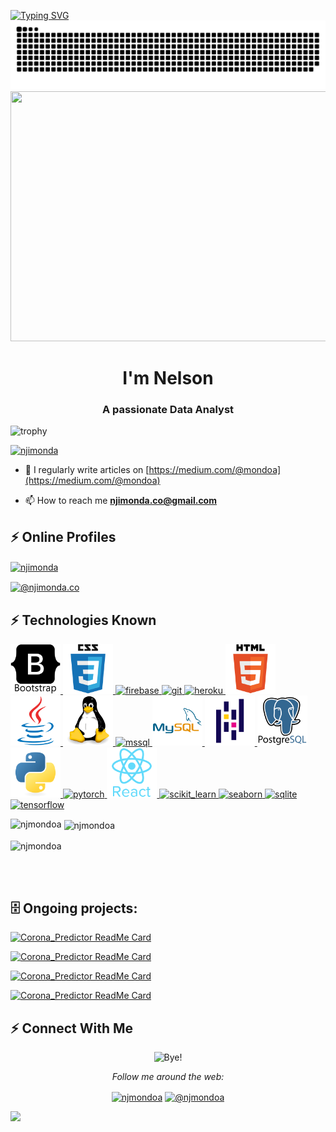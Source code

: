 [![Typing SVG](https://readme-typing-svg.herokuapp.com?font=Merriweather&size=25&duration=4000&pause=1000&color=2AF700&background=00FFE400&center=true&width=435&lines=Hi+There+👋;Welcome+To+My+Spot)](https://git.io/typing-svg)
![Snake animation](https://raw.githubusercontent.com/platane/snk/output/github-contribution-grid-snake.svg)
<img src="https://camo.githubusercontent.com/8ec242120fc98d5824fa648c01be24f51a53faf755099066804c508e0f9a10b9/68747470733a2f2f6d65646961342e67697068792e636f6d2f6d656469612f7167515567674143335066763638377150432f67697068792e6769663f6369643d6563663035653437706f313275766878376f686b787a70717473613079343077687a7934617764746266637a65656d30267269643d67697068792e6769662663743d67"  width="1000" height="400" />

<h1 align="center">I'm Nelson</h1>
<h3 align="center">A passionate Data Analyst</h3>


![trophy](https://github-profile-trophy.vercel.app/?username=njmondoa)



<p align="left"> <a href="https://twitter.com/njmondoa" target="blank"><img src="https://img.shields.io/twitter/follow/njimonda?logo=twitter&style=for-the-badge" alt="njimonda" /></a> </p>

- 📝 I regularly write articles on [https://medium.com/@mondoa](https://medium.com/@mondoa)

- 📫 How to reach me **njimonda.co@gmail.com**



##  ⚡ Online Profiles
<p align="left">
<a href="https://twitter.com/njmondoa" target="blank"><img align="center" src="https://raw.githubusercontent.com/rahuldkjain/github-profile-readme-generator/master/src/images/icons/Social/twitter.svg" alt="njimonda" height="30" width="40" /></a>

<a href="https://medium.com/@mondoa" target="blank"><img align="center" src="https://raw.githubusercontent.com/rahuldkjain/github-profile-readme-generator/master/src/images/icons/Social/medium.svg" alt="@njimonda.co" height="30" width="40" /></a>
</p>

## ⚡ Technologies Known
<p align="left"> <a href="https://getbootstrap.com" target="_blank" rel="noreferrer"> <img src="https://raw.githubusercontent.com/devicons/devicon/master/icons/bootstrap/bootstrap-plain-wordmark.svg" alt="bootstrap" width="80" height="80"/> </a> <a href="https://www.w3schools.com/css/" target="_blank" rel="noreferrer"> <img src="https://raw.githubusercontent.com/devicons/devicon/master/icons/css3/css3-original-wordmark.svg" alt="css3" width="80" height="80"/> </a> <a href="https://firebase.google.com/" target="_blank" rel="noreferrer"> <img src="https://www.vectorlogo.zone/logos/firebase/firebase-icon.svg" alt="firebase" width="80" height="80"/> </a> <a href="https://git-scm.com/" target="_blank" rel="noreferrer"> <img src="https://www.vectorlogo.zone/logos/git-scm/git-scm-icon.svg" alt="git" width="80" height="80"/> </a> <a href="https://heroku.com" target="_blank" rel="noreferrer"> <img src="https://www.vectorlogo.zone/logos/heroku/heroku-icon.svg" alt="heroku" width="80" height="80"/> </a> <a href="https://www.w3.org/html/" target="_blank" rel="noreferrer"> <img src="https://raw.githubusercontent.com/devicons/devicon/master/icons/html5/html5-original-wordmark.svg" alt="html5" width="80" height="80"/> </a> <a href="https://www.java.com" target="_blank" rel="noreferrer"> <img src="https://raw.githubusercontent.com/devicons/devicon/master/icons/java/java-original.svg" alt="java" width="80" height="80"/> </a> <a href="https://www.linux.org/" target="_blank" rel="noreferrer"> <img src="https://raw.githubusercontent.com/devicons/devicon/master/icons/linux/linux-original.svg" alt="linux" width="80" height="80"/> </a> <a href="https://www.microsoft.com/en-us/sql-server" target="_blank" rel="noreferrer"> <img src="https://www.svgrepo.com/show/303229/microsoft-sql-server-logo.svg" alt="mssql" width="80" height="80"/> </a> <a href="https://www.mysql.com/" target="_blank" rel="noreferrer"> <img src="https://raw.githubusercontent.com/devicons/devicon/master/icons/mysql/mysql-original-wordmark.svg" alt="mysql" width="80" height="80"/> </a> <a href="https://pandas.pydata.org/" target="_blank" rel="noreferrer"> <img src="https://raw.githubusercontent.com/devicons/devicon/2ae2a900d2f041da66e950e4d48052658d850630/icons/pandas/pandas-original.svg" alt="pandas" width="80" height="80"/> </a> <a href="https://www.postgresql.org" target="_blank" rel="noreferrer"> <img src="https://raw.githubusercontent.com/devicons/devicon/master/icons/postgresql/postgresql-original-wordmark.svg" alt="postgresql" width="80" height="80"/> </a> <a href="https://www.python.org" target="_blank" rel="noreferrer"> <img src="https://raw.githubusercontent.com/devicons/devicon/master/icons/python/python-original.svg" alt="python" width="80" height="80"/> </a> <a href="https://pytorch.org/" target="_blank" rel="noreferrer"> <img src="https://www.vectorlogo.zone/logos/pytorch/pytorch-icon.svg" alt="pytorch" width="80" height="80"/> </a> <a href="https://reactjs.org/" target="_blank" rel="noreferrer"> <img src="https://raw.githubusercontent.com/devicons/devicon/master/icons/react/react-original-wordmark.svg" alt="react" width="80" height="80"/> </a> <a href="https://scikit-learn.org/" target="_blank" rel="noreferrer"> <img src="https://upload.wikimedia.org/wikipedia/commons/0/05/Scikit_learn_logo_small.svg" alt="scikit_learn" width="80" height="80"/> </a> <a href="https://seaborn.pydata.org/" target="_blank" rel="noreferrer"> <img src="https://seaborn.pydata.org/_images/logo-mark-lightbg.svg" alt="seaborn" width="80" height="80"/> </a> <a href="https://www.sqlite.org/" target="_blank" rel="noreferrer"> <img src="https://www.vectorlogo.zone/logos/sqlite/sqlite-icon.svg" alt="sqlite" width="80" height="80"/> </a> <a href="https://www.tensorflow.org" target="_blank" rel="noreferrer"> <img src="https://www.vectorlogo.zone/logos/tensorflow/tensorflow-icon.svg" alt="tensorflow" width="80" height="80"/> </a> </p>

<p><img align="left" src="https://github-readme-stats.vercel.app/api/top-langs?username=njmondoa&show_icons=true&locale=en&layout=compact" alt="njmondoa" /></p>

<p>&nbsp;<img align="center" src="https://github-readme-stats.vercel.app/api?username=njmondoa&show_icons=true&locale=en" alt="njmondoa" /></p>

<p><img align="center" src="https://github-readme-streak-stats.herokuapp.com/?user=njmondoa&" alt="njmondoa" /></p>

<br/><br/>


## 🗄 Ongoing projects:

[![Corona_Predictor ReadMe Card](https://github-readme-stats.vercel.app/api/pin/?username=njimonda&repo=Household-Expense-Analysis-With-Microsoft-Excel&show_owner=true&theme=light)
](https://github.com/njimonda/Household-Expense-Analysis-With-Microsoft-Excel)


[![Corona_Predictor ReadMe Card](https://github-readme-stats.vercel.app/api/pin/?username=njimonda&repo=GDP-by-Country-1999-2022&show_owner=true&theme=light)
](https://github.com/njimonda/GDP-by-Country-1999-2022)


[![Corona_Predictor ReadMe Card](https://github-readme-stats.vercel.app/api/pin/?username=njimonda&repo=Cost-of-Living-Index-2022&show_owner=true&theme=light)
](https://github.com/njimonda/Cost-of-Living-Index-2022)


[![Corona_Predictor ReadMe Card](https://github-readme-stats.vercel.app/api/pin/?username=njimonda&repo=Survey-Analysis&show_owner=true&theme=light)
](https://github.com/njimonda/Survey-Analysis)


##  ⚡ Connect With Me

<div align="center">
  
<img src="https://media.tenor.com/images/03726cf974172491d5a348d0ac25125b/tenor.gif" alt="Bye!" width="300"/>

<i>Follow me around the web:</i><br>

</div>


<p align="center">
<a href="https://twitter.com/mondoa" target="blank"><img align="center" src="https://raw.githubusercontent.com/rahuldkjain/github-profile-readme-generator/master/src/images/icons/Social/twitter.svg" alt="njmondoa" height="30" width="40" /></a>
<a href="https://medium.com/@mondoa" target="blank"><img align="center" src="https://raw.githubusercontent.com/rahuldkjain/github-profile-readme-generator/master/src/images/icons/Social/medium.svg" alt="@njmondoa" height="30" width="40" /></a>
</p>




  <img src="https://capsule-render.vercel.app/api?type=waving&color=gradient&height=60&section=footer&width=100"/>
</p>
